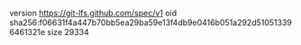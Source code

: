 version https://git-lfs.github.com/spec/v1
oid sha256:f06631f4a447b70bb5ea29ba59e13f4db9e0416b051a292d510513396461321e
size 29334
